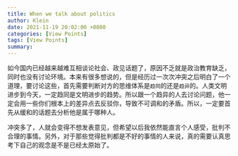 ```yaml
---
title: When we talk about politics
author: Klein
date: 2021-11-19 20:02:00 +0800
categories: [View Points]
tags: [View Points]
summary: 
---
```


如今国内已经越来越难互相谈论社会、政见话题了，原因不乏就是政治教育缺乏，同时也没有讨论环境。本来有很多想说的，但是经历过一次次冲突之后明白了一个道理，要讨论这些，首先需要判断对方的思维体系是`趋同`的还是`趋异`的。人类文明进步到今天，一定趋同是文明进步的趋势。所以跟一个趋异的人去讨论问题，他一定会用一些你们根本上的差异点去反驳你，导致不可调和的矛盾。所以，一定要首先从缓和的话题去分析他是属于哪种人。

冲突多了，人就会变得不想发表意见，但希望以后我依然能直言个人感受，批判不合理的事情。另外，对于那些觉得批判都是不好的事情的人来说，真的需要认真思考下自己的观念是不是已经太原始了。
